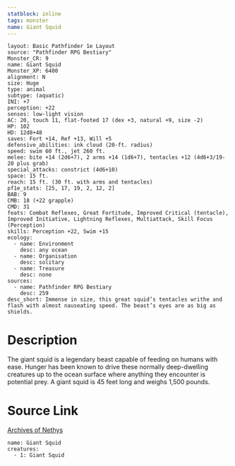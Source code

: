 ```yaml
---
statblock: inline
tags: monster
name: Giant Squid
---
```

```statblock
layout: Basic Pathfinder 1e Layout
source: "Pathfinder RPG Bestiary"
Monster_CR: 9
name: Giant Squid
Monster_XP: 6400
alignment: N
size: Huge
type: animal
subtype: (aquatic)
INI: +7
perception: +22
senses: low-light vision
AC: 20, touch 11, flat-footed 17 (dex +3, natural +9, size -2)
HP: 102
HD: 12d8+48
saves: Fort +14, Ref +13, Will +5
defensive_abilities: ink cloud (20-ft. radius)
speed: swim 60 ft., jet 260 ft.
melee: bite +14 (2d6+7), 2 arms +14 (1d6+7), tentacles +12 (4d6+3/19-20 plus grab)
special_attacks: constrict (4d6+10)
space: 15 ft.
reach: 15 ft. (30 ft. with arms and tentacles)
pf1e_stats: [25, 17, 19, 2, 12, 2]
BAB: 9
CMB: 18 (+22 grapple)
CMD: 31
feats: Combat Reflexes, Great Fortitude, Improved Critical (tentacle), Improved Initiative, Lightning Reflexes, Multiattack, Skill Focus (Perception)
skills: Perception +22, Swim +15
ecology:
  - name: Environment
    desc: any ocean
  - name: Organisation
    desc: solitary
  - name: Treasure
    desc: none
sources:
  - name: Pathfinder RPG Bestiary
    desc: 259
desc_short: Immense in size, this great squid’s tentacles writhe and flash with almost nauseating speed. The beast’s eyes are as big as shields.
```
# Description
The giant squid is a legendary beast capable of feeding on humans with ease. Hunger has been known to drive these normally deep-dwelling creatures up to the ocean surface where anything they encounter is potential prey. A giant squid is 45 feet long and weighs 1,500 pounds.
# Source Link
[Archives of Nethys](https://aonprd.com/MonsterDisplay.aspx?ItemName=Giant%20Squid)
```encounter-table
name: Giant Squid
creatures:
  - 1: Giant Squid
```
